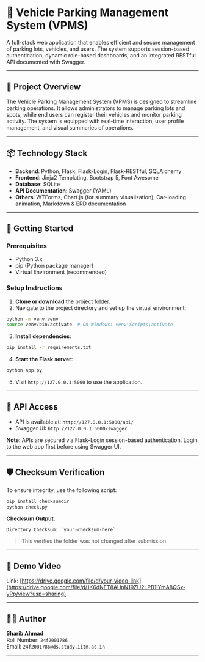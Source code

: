 
# 🚗 Vehicle Parking Management System (VPMS)

A full-stack web application that enables efficient and secure management of parking lots, vehicles, and users. The system supports session-based authentication, dynamic role-based dashboards, and an integrated RESTful API documented with Swagger.

---

## 🔧 Project Overview

The Vehicle Parking Management System (VPMS) is designed to streamline parking operations. It allows administrators to manage parking lots and spots, while end users can register their vehicles and monitor parking activity. The system is equipped with real-time interaction, user profile management, and visual summaries of operations.

---

## 📦 Technology Stack

- **Backend**: Python, Flask, Flask-Login, Flask-RESTful, SQLAlchemy
- **Frontend**: Jinja2 Templating, Bootstrap 5, Font Awesome
- **Database**: SQLite
- **API Documentation**: Swagger (YAML)
- **Others**: WTForms, Chart.js (for summary visualization), Car-loading animation, Markdown & ERD documentation

---

## 🚀 Getting Started

### Prerequisites

- Python 3.x
- pip (Python package manager)
- Virtual Environment (recommended)

### Setup Instructions

1. **Clone or download** the project folder.
2. Navigate to the project directory and set up the virtual environment:

```bash
python -m venv venv
source venv/bin/activate  # On Windows: venv\Scripts\activate
```

3. **Install dependencies**:

```bash
pip install -r requirements.txt
```

4. **Start the Flask server**:

```bash
python app.py
```

5. Visit `http://127.0.0.1:5000` to use the application.

---

## 🧪 API Access

- API is available at: `http://127.0.0.1:5000/api/`
- Swagger UI: `http://127.0.0.1:5000/swagger`

**Note**: APIs are secured via Flask-Login session-based authentication. Login to the web app first before using Swagger UI.

---


## 🛡️ Checksum Verification

To ensure integrity, use the following script:

```bash
pip install checksumdir
python check.py
```

**Checksum Output**:

```
Directory Checksum: `your-checksum-here`
```

> This verifies the folder was not changed after submission.

---

## 🎥 Demo Video

Link: [https://drive.google.com/file/d/your-video-link](https://drive.google.com/file/d/1K6dNET8AUnN19ZU2LPB1lYmA8QSx-yPp/view?usp=sharing)

---

## 👨‍💻 Author

**Sharib Ahmad**  
Roll Number: `24f2001786`  
Email: `24f2001786@ds.study.iitm.ac.in`

---